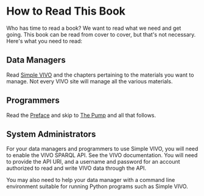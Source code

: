 # How to Read This Book

Who has time to read a book?  We want to read what we need and get going.  This book can be read from cover to cover, but that's not necessary.  Here's what you need to read:

## Data Managers

Read [Simple VIVO](Simple-VIVO.md) and the chapters pertaining to the materials you want to manage.  Not every VIVO site will manage all the various materials.

## Programmers

Read the [Preface](Preface.md) and skip to [The Pump](Home.md) and all that follows.

## System Administrators

For your data managers and programmers to use Simple VIVO, you will need to enable the VIVO SPARQL API.  See the VIVO documentation.  You will need to provide the API URI, and a username and password for an account authorized to read and write VIVO data through the API.

You may also need to help your data manager with a command line environment suitable for running Python programs such as Simple VIVO. 

